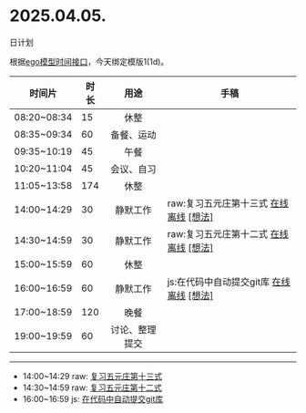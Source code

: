 # 2025.04.05.
日计划

根据[ego模型时间接口](https://gitee.com/hyg/blog/blob/master/timeflow.md)，今天绑定模版1(1d)。

| 时间片 | 时长 | 用途 | 手稿 |
| --- | --- | :---: | --- |
| 08:20~08:34 | 15 | 休整 |  |
| 08:35~09:34 | 60 | 备餐、运动 |  |
| 09:35~10:19 | 45 | 午餐 |  |
| 10:20~11:04 | 45 | 会议、自习 |  |
| 11:05~13:58 | 174 | 休整 |  |
| 14:00~14:29 | 30 | 静默工作 | raw:复习五元庄第十三式 [在线](http://simp.ly/p/8t3vlk) [离线](../../draft/2025/20250405140000.md) <a href="mailto:huangyg@mars22.com?subject=关于2025.04.05.[raw:复习五元庄第十三式]任务&body=日期: 20250405%0D%0A序号: 5%0D%0A手稿:../../draft/2025/20250405140000.md%0D%0A---请勿修改邮件主题及以上内容 从下一行开始写您的想法---%0D%0A">[想法]</a> |
| 14:30~14:59 | 30 | 静默工作 | raw:复习五元庄第十二式 [在线](http://simp.ly/p/5k9gJy) [离线](../../draft/2025/20250405143000.md) <a href="mailto:huangyg@mars22.com?subject=关于2025.04.05.[raw:复习五元庄第十二式]任务&body=日期: 20250405%0D%0A序号: 6%0D%0A手稿:../../draft/2025/20250405143000.md%0D%0A---请勿修改邮件主题及以上内容 从下一行开始写您的想法---%0D%0A">[想法]</a> |
| 15:00~15:59 | 60 | 休整 |  |
| 16:00~16:59 | 60 | 静默工作 | js:在代码中自动提交git库 [在线](http://simp.ly/p/4QDThK) [离线](../../draft/2025/20250405160000.md) <a href="mailto:huangyg@mars22.com?subject=关于2025.04.05.[js:在代码中自动提交git库]任务&body=日期: 20250405%0D%0A序号: 8%0D%0A手稿:../../draft/2025/20250405160000.md%0D%0A---请勿修改邮件主题及以上内容 从下一行开始写您的想法---%0D%0A">[想法]</a> |
| 17:00~18:59 | 120 | 晚餐 |  |
| 19:00~19:59 | 60 | 讨论、整理提交 |  |

---

- 14:00~14:29	raw: [复习五元庄第十三式](../../draft/2025/20250405.01.md)
- 14:30~14:59	raw: [复习五元庄第十二式](../../draft/2025/20250405.02.md)
- 16:00~16:59	js: [在代码中自动提交git库](../../draft/2025/20250405.03.md)
